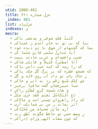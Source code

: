 ```yaml
---
utid: 1000-461
title: غزل شماره ۴۶۱
_index: 461
list: غزلیات
indexes: ی
mesra:
  - کَتَبتُ قصّهِ شوقی و مِدمَعی باکی
  - بیا که بی تو به جان آمدم ز غمناکی
  - بسا که گفتهام از شوق با دو دیده خود
  - اَیا مَنازِلَ سلمی فَاَینَ سَلما کی
  - عجیب واقعه‌ای و غریب حادثه ییست
  - اَنَا اصطَبَرتُ قَتیلاً و قاتِلی شاکی
  - که را رسد که کند عیب دامن پاکت
  - که همچو قطره که بر برگ گل چکد پاکی
  - ز خاک پای تو داد آب روی لاله و گل
  - چو کِلکِ صُنع رَقَم زد به آبی و خاکی
  - صبا عبیرفشان گشت ساقیا برخیز
  - وَ هاتَ شَمسَهَ کَرمٍ مُطَیَّبٍ زاکی
  - دَعِ التَکاسُل تَغنَم فَقَد جَری مَثَلٌ
  - که زاد راهروان چستی است و چالاکی
  - اثر نماند ز من بی شمایلت آری
  - اَری مَآثِرَ مَحیایَ مِن مُحَیّاکی
  - زِ وصفِ حسن تو حافظ چگونه نُطق زند
  - که چون صفات الهی وَرای اِدراکی
---
```

